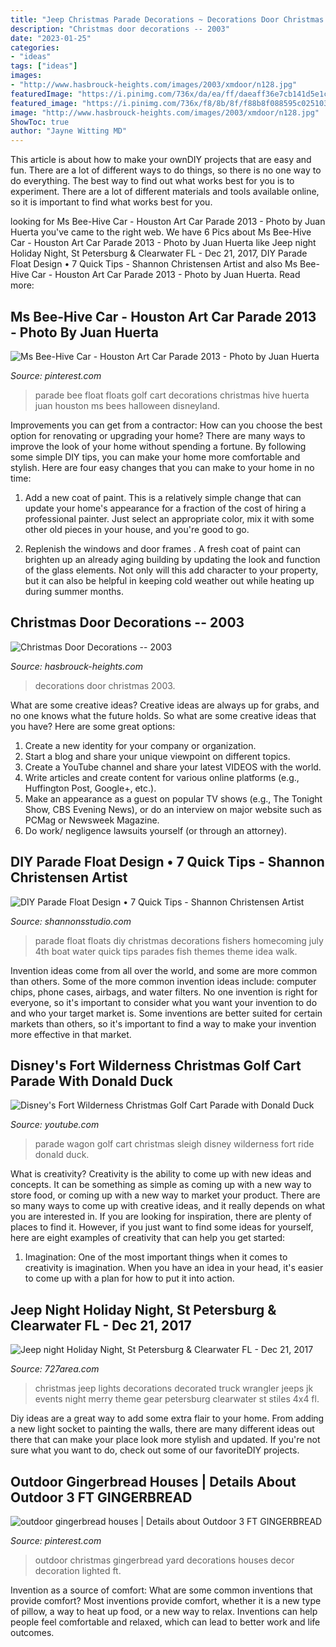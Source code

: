 ```yaml
---
title: "Jeep Christmas Parade Decorations ~ Decorations Door Christmas 2003"
description: "Christmas door decorations -- 2003"
date: "2023-01-25"
categories:
- "ideas"
tags: ["ideas"]
images:
- "http://www.hasbrouck-heights.com/images/2003/xmdoor/n128.jpg"
featuredImage: "https://i.pinimg.com/736x/da/ea/ff/daeaff36e7cb141d5e1c12e477becbe1--christmas-yard-outdoor-christmas.jpg"
featured_image: "https://i.pinimg.com/736x/f8/8b/8f/f88b8f088595c0251036892f3cc1ac0b--parade--parade-floats.jpg"
image: "http://www.hasbrouck-heights.com/images/2003/xmdoor/n128.jpg"
ShowToc: true
author: "Jayne Witting MD"
---
```



This article is about how to make your ownDIY projects that are easy and fun. There are a lot of different ways to do things, so there is no one way to do everything. The best way to find out what works best for you is to experiment. There are a lot of different materials and tools available online, so it is important to find what works best for you.

	

		
looking for Ms Bee-Hive Car - Houston Art Car Parade 2013 - Photo by Juan Huerta you've came to the right web. We have 6 Pics about Ms Bee-Hive Car - Houston Art Car Parade 2013 - Photo by Juan Huerta like Jeep night Holiday Night, St Petersburg &amp; Clearwater FL - Dec 21, 2017, DIY Parade Float Design • 7 Quick Tips - Shannon Christensen Artist and also Ms Bee-Hive Car - Houston Art Car Parade 2013 - Photo by Juan Huerta. Read more:
		
    
## Ms Bee-Hive Car - Houston Art Car Parade 2013 - Photo By Juan Huerta

<img loading=lazy src="https://i.pinimg.com/736x/f8/8b/8f/f88b8f088595c0251036892f3cc1ac0b--parade--parade-floats.jpg" onerror="this.onerror=null;this.src='https://tse3.mm.bing.net/th?id=OIP.BfILN_oWRftVZhL8BUg6OQHaLG&amp;pid=15.1';" alt="Ms Bee-Hive Car - Houston Art Car Parade 2013 - Photo by Juan Huerta">

_Source: pinterest.com_

>parade bee float floats golf cart decorations christmas hive huerta juan houston ms bees halloween disneyland. 

	

Improvements you can get from a contractor: How can you choose the best option for renovating or upgrading your home?
There are many ways to improve the look of your home without spending a fortune. By following some simple DIY tips, you can make your home more comfortable and stylish. Here are four easy changes that you can make to your home in no time:
1. Add a new coat of paint. This is a relatively simple change that can update your home's appearance for a fraction of the cost of hiring a professional painter. Just select an appropriate color, mix it with some other old pieces in your house, and you're good to go.

2. Replenish the windows and door frames . A fresh coat of paint can brighten up an already aging building by updating the look and function of the glass elements. Not only will this add character to your property, but it can also be helpful in keeping cold weather out while heating up during summer months.


    
## Christmas Door Decorations -- 2003

<img loading=lazy src="http://www.hasbrouck-heights.com/images/2003/xmdoor/n128.jpg" onerror="this.onerror=null;this.src='https://tse3.mm.bing.net/th?id=OIP.L1zUypuR43N-hY3Wfo6RrgAAAA&amp;pid=15.1';" alt="Christmas Door Decorations -- 2003">

_Source: hasbrouck-heights.com_

>decorations door christmas 2003. 

	

What are some creative ideas?
Creative ideas are always up for grabs, and no one knows what the future holds. So what are some creative ideas that you have? Here are some great options: 
1. Create a new identity for your company or organization.
2. Start a blog and share your unique viewpoint on different topics.
3. Create a YouTube channel and share your latest VIDEOS with the world. 
4. Write articles and create content for various online platforms (e.g., Huffington Post, Google+, etc.). 
5. Make an appearance as a guest on popular TV shows (e.g., The Tonight Show, CBS Evening News), or do an interview on major website such as PCMag or Newsweek Magazine. 
6. Do work/ negligence lawsuits yourself (or through an attorney).

    
## DIY Parade Float Design • 7 Quick Tips - Shannon Christensen Artist

<img loading=lazy src="http://www.shannonsstudio.com/uploads/4/0/0/2/4002641/8435375.jpg?554" onerror="this.onerror=null;this.src='https://tse4.mm.bing.net/th?id=OIP.JgwcR6icLl2k_bK1bkr8SAHaD8&amp;pid=15.1';" alt="DIY Parade Float Design • 7 Quick Tips - Shannon Christensen Artist">

_Source: shannonsstudio.com_

>parade float floats diy christmas decorations fishers homecoming july 4th boat water quick tips parades fish themes theme idea walk. 

	

Invention ideas come from all over the world, and some are more common than others. Some of the more common invention ideas include: computer chips, phone cases, airbags, and water filters. No one invention is right for everyone, so it's important to consider what you want your invention to do and who your target market is. Some inventions are better suited for certain markets than others, so it's important to find a way to make your invention more effective in that market.

    
## Disney&#039;s Fort Wilderness Christmas Golf Cart Parade With Donald Duck

<img loading=lazy src="http://i.ytimg.com/vi/J2r1yGhIZe8/maxresdefault.jpg" onerror="this.onerror=null;this.src='https://tse3.mm.bing.net/th?id=OIP.jj1TDQtLjEmGy3BQQ06hqAHaEK&amp;pid=15.1';" alt="Disney&#039;s Fort Wilderness Christmas Golf Cart Parade with Donald Duck">

_Source: youtube.com_

>parade wagon golf cart christmas sleigh disney wilderness fort ride donald duck. 

	

What is creativity?
Creativity is the ability to come up with new ideas and concepts. It can be something as simple as coming up with a new way to store food, or coming up with a new way to market your product. There are so many ways to come up with creative ideas, and it really depends on what you are interested in. If you are looking for inspiration, there are plenty of places to find it. However, if you just want to find some ideas for yourself, here are eight examples of creativity that can help you get started: 
1) Imagination: One of the most important things when it comes to creativity is imagination. When you have an idea in your head, it's easier to come up with a plan for how to put it into action.

    
## Jeep Night Holiday Night, St Petersburg &amp; Clearwater FL - Dec 21, 2017

<img loading=lazy src="https://myareanetwork-photos.s3.amazonaws.com/event_photos/f/272809_1510676876.jpg" onerror="this.onerror=null;this.src='https://tse4.mm.bing.net/th?id=OIP.UNG8werHcxpE2EDeNyYLlQHaKL&amp;pid=15.1';" alt="Jeep night Holiday Night, St Petersburg &amp; Clearwater FL - Dec 21, 2017">

_Source: 727area.com_

>christmas jeep lights decorations decorated truck wrangler jeeps jk events night merry theme gear petersburg clearwater st stiles 4x4 fl. 

	

Diy ideas are a great way to add some extra flair to your home. From adding a new light socket to painting the walls, there are many different ideas out there that can make your place look more stylish and updated. If you're not sure what you want to do, check out some of our favoriteDIY projects.

    
## Outdoor Gingerbread Houses | Details About Outdoor 3 FT GINGERBREAD

<img loading=lazy src="https://i.pinimg.com/736x/da/ea/ff/daeaff36e7cb141d5e1c12e477becbe1--christmas-yard-outdoor-christmas.jpg" onerror="this.onerror=null;this.src='https://tse2.mm.bing.net/th?id=OIP.GxPVbwZa-FnHITUdIXgx9wHaJ3&amp;pid=15.1';" alt="outdoor gingerbread houses | Details about Outdoor 3 FT GINGERBREAD">

_Source: pinterest.com_

>outdoor christmas gingerbread yard decorations houses decor decoration lighted ft. 

	

Invention as a source of comfort: What are some common inventions that provide comfort?
Most inventions provide comfort, whether it is a new type of pillow, a way to heat up food, or a new way to relax. Inventions can help people feel comfortable and relaxed, which can lead to better work and life outcomes.

